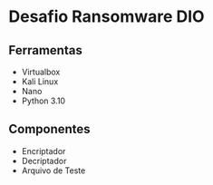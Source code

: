 # Desafio Ransomware DIO

## **Ferramentas**

- Virtualbox
- Kali Linux
- Nano
- Python 3.10

## **Componentes**

- Encriptador
- Decriptador
- Arquivo de Teste

